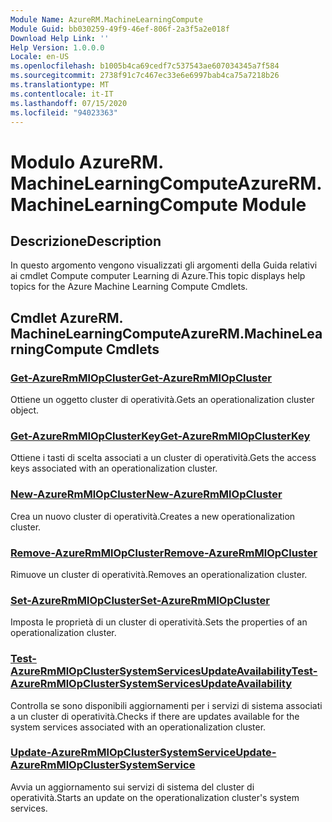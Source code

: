 ```yaml
---
Module Name: AzureRM.MachineLearningCompute
Module Guid: bb030259-49f9-46ef-806f-2a3f5a2e018f
Download Help Link: ''
Help Version: 1.0.0.0
Locale: en-US
ms.openlocfilehash: b1005b4ca69cedf7c537543ae607034345a7f584
ms.sourcegitcommit: 2738f91c7c467ec33e6e6997bab4ca75a7218b26
ms.translationtype: MT
ms.contentlocale: it-IT
ms.lasthandoff: 07/15/2020
ms.locfileid: "94023363"
---
```

# <span data-ttu-id="bb012-101">Modulo AzureRM. MachineLearningCompute</span><span class="sxs-lookup"><span data-stu-id="bb012-101">AzureRM.MachineLearningCompute Module</span></span>
## <span data-ttu-id="bb012-102">Descrizione</span><span class="sxs-lookup"><span data-stu-id="bb012-102">Description</span></span>
<span data-ttu-id="bb012-103">In questo argomento vengono visualizzati gli argomenti della Guida relativi ai cmdlet Compute computer Learning di Azure.</span><span class="sxs-lookup"><span data-stu-id="bb012-103">This topic displays help topics for the Azure Machine Learning Compute Cmdlets.</span></span>

## <span data-ttu-id="bb012-104">Cmdlet AzureRM. MachineLearningCompute</span><span class="sxs-lookup"><span data-stu-id="bb012-104">AzureRM.MachineLearningCompute Cmdlets</span></span>
### [<span data-ttu-id="bb012-105">Get-AzureRmMlOpCluster</span><span class="sxs-lookup"><span data-stu-id="bb012-105">Get-AzureRmMlOpCluster</span></span>](Get-AzureRmMlOpCluster.md)
<span data-ttu-id="bb012-106">Ottiene un oggetto cluster di operatività.</span><span class="sxs-lookup"><span data-stu-id="bb012-106">Gets an operationalization cluster object.</span></span>

### [<span data-ttu-id="bb012-107">Get-AzureRmMlOpClusterKey</span><span class="sxs-lookup"><span data-stu-id="bb012-107">Get-AzureRmMlOpClusterKey</span></span>](Get-AzureRmMlOpClusterKey.md)
<span data-ttu-id="bb012-108">Ottiene i tasti di scelta associati a un cluster di operatività.</span><span class="sxs-lookup"><span data-stu-id="bb012-108">Gets the access keys associated with an operationalization cluster.</span></span>

### [<span data-ttu-id="bb012-109">New-AzureRmMlOpCluster</span><span class="sxs-lookup"><span data-stu-id="bb012-109">New-AzureRmMlOpCluster</span></span>](New-AzureRmMlOpCluster.md)
<span data-ttu-id="bb012-110">Crea un nuovo cluster di operatività.</span><span class="sxs-lookup"><span data-stu-id="bb012-110">Creates a new operationalization cluster.</span></span>

### [<span data-ttu-id="bb012-111">Remove-AzureRmMlOpCluster</span><span class="sxs-lookup"><span data-stu-id="bb012-111">Remove-AzureRmMlOpCluster</span></span>](Remove-AzureRmMlOpCluster.md)
<span data-ttu-id="bb012-112">Rimuove un cluster di operatività.</span><span class="sxs-lookup"><span data-stu-id="bb012-112">Removes an operationalization cluster.</span></span>

### [<span data-ttu-id="bb012-113">Set-AzureRmMlOpCluster</span><span class="sxs-lookup"><span data-stu-id="bb012-113">Set-AzureRmMlOpCluster</span></span>](Set-AzureRmMlOpCluster.md)
<span data-ttu-id="bb012-114">Imposta le proprietà di un cluster di operatività.</span><span class="sxs-lookup"><span data-stu-id="bb012-114">Sets the properties of an operationalization cluster.</span></span>

### [<span data-ttu-id="bb012-115">Test-AzureRmMlOpClusterSystemServicesUpdateAvailability</span><span class="sxs-lookup"><span data-stu-id="bb012-115">Test-AzureRmMlOpClusterSystemServicesUpdateAvailability</span></span>](Test-AzureRmMlOpClusterSystemServicesUpdateAvailability.md)
<span data-ttu-id="bb012-116">Controlla se sono disponibili aggiornamenti per i servizi di sistema associati a un cluster di operatività.</span><span class="sxs-lookup"><span data-stu-id="bb012-116">Checks if there are updates available for the system services associated with an operationalization cluster.</span></span>

### [<span data-ttu-id="bb012-117">Update-AzureRmMlOpClusterSystemService</span><span class="sxs-lookup"><span data-stu-id="bb012-117">Update-AzureRmMlOpClusterSystemService</span></span>](Update-AzureRmMlOpClusterSystemService.md)
<span data-ttu-id="bb012-118">Avvia un aggiornamento sui servizi di sistema del cluster di operatività.</span><span class="sxs-lookup"><span data-stu-id="bb012-118">Starts an update on the operationalization cluster's system services.</span></span>
